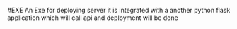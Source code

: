 #EXE
 An Exe for deploying server it is integrated with a another python flask application which will call api and deployment will be done 
